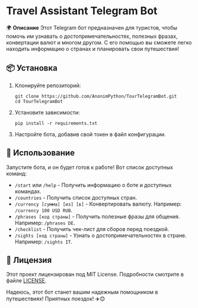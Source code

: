 # Travel Assistant Telegram Bot

🌍 **Описание**
Этот Telegram бот предназначен для туристов, чтобы помочь им узнавать о достопримечательностях, полезных фразах, конвертации валют и многом другом. С его помощью вы сможете легко находить информацию о странах и планировать свои путешествия!

## 📦 Установка

1. Клонируйте репозиторий:
   ```
   git clone https://github.com/AnonimPython/TourTelegramBot.git
   cd TourTelegramBot
   ```
2. Установите зависимости:
   ```
   pip install -r requirements.txt
   ```
3. Настройте бота, добавив свой токен в файл конфигурации.

## 🚀 Использование

Запустите бота, и он будет готов к работе! Вот список доступных команд:

* `/start` или `/help` - Получить информацию о боте и доступных командах.
* `/countries` - Получить список доступных стран.
* `/currency [сумма] [из] [в]` - Конвертировать валюту. Например: `/currency 100 USD RUB`.
* `/phrases [код страны]` - Получить полезные фразы для общения. Например: `/phrases DE`.
* `/checklist` - Получить чек-лист для сборов перед поездкой.
* `/sights [код страны]` - Узнать о достопримечательностях в стране. Например: `/sights IT`.

## 📄 Лицензия

Этот проект лицензирован под MIT License. Подробности смотрите в файле [LICENSE](https://main.gpt-chatbotru-4-o1.ru/LICENSE).

Надеюсь, этот бот станет вашим надежным помощником в путешествиях! Приятных поездок! ✈️😊
